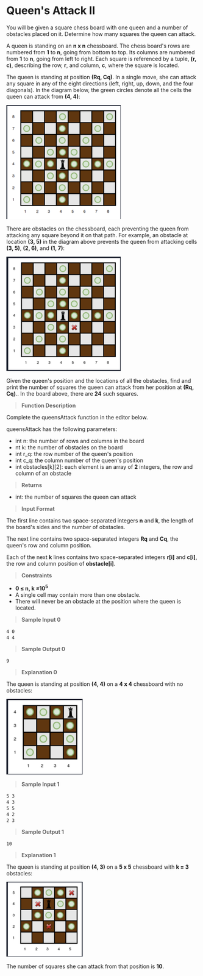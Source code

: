 # Queen's Attack II

You will be given a square chess board with one queen and a number of obstacles placed on it. Determine how many squares the queen can attack.

A queen is standing on an **n x n** chessboard. The chess board's rows are numbered 
from **1** to **n**, going from bottom to top. Its columns are numbered 
from **1** to **n**, going from left to right. Each square is referenced by a 
tuple, **(r, c)**, describing the row, **r**, and column, **c**, where the square is located.

The queen is standing at position **(Rq, Cq)**. In a single move, she can 
attack any square in any of the eight directions (left, right, up, down, and 
the four diagonals). In the diagram below, the green circles denote all 
the cells the queen can attack from **(4, 4)**:

<img src="imageOne.png" alt="" width="300">

There are obstacles on the chessboard, each preventing the 
queen from attacking any square beyond it on that path. 
For example, an obstacle at location **(3, 5)** in the diagram 
above prevents the queen from attacking cells **(3, 5)**, 
**(2, 6)**, and **(1, 7)**:

<img src="imageTwo.png" alt="" width="300">


Given the queen's position and the locations of all 
the obstacles, find and print the number of squares the 
queen can attack from her position at **(Rq, Cq)**.. In the 
board above, there are **24** such squares.


>**Function Description**

Complete the queensAttack function in the editor below.

queensAttack has the following parameters:
- int n: the number of rows and columns in the board
- nt k: the number of obstacles on the board
- int r_q: the row number of the queen's position
- int c_q: the column number of the queen's position
- int obstacles[k][2]: each element is an array of **2** integers, the row and column of an obstacle

>**Returns**
- int: the number of squares the queen can attack


>**Input Format**

The first line contains two space-separated integers **n** and **k**, the length of the board's sides and the number of obstacles.

The next line contains two space-separated integers **Rq** and **Cq**, the queen's row and column position.

Each of the next **k** lines contains two space-separated integers **r[i]** and **c[i]**, the row and column position of **obstacle[i]**.

> **Constraints**

- **0 &le; n, k &le;10<sup>5</sup>**
- A single cell may contain more than one obstacle. 
- There will never be an obstacle at the position where the queen is located.

> **Sample Input 0**
```
4 0
4 4
```

> **Sample Output 0**
```
9
```

> **Explanation 0**

The queen is standing at position **(4, 4)** on a **4 x 4** chessboard with no obstacles:

<img src="Explanation0.png" alt="Explanation0" width="200">

> **Sample Input 1**
```
5 3
4 3
5 5
4 2
2 3
```

> **Sample Output 1**
```
10
```

> **Explanation 1**

The queen is standing at position **(4, 3)** on a **5 x 5** 
chessboard with **k = 3** obstacles:

<img src="Explanation1.png" alt="Explanation1" width="200">

The number of squares she can attack from that position is **10**.

